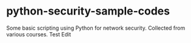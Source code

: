 # python-security-sample-codes
Some basic scripting using Python for network security. Collected from various courses.
Test Edit
